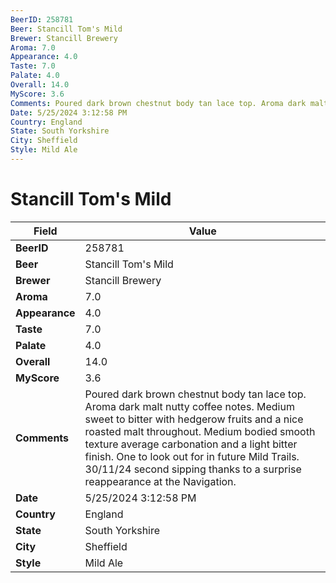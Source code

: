 ```yaml
---
BeerID: 258781
Beer: Stancill Tom's Mild
Brewer: Stancill Brewery
Aroma: 7.0
Appearance: 4.0
Taste: 7.0
Palate: 4.0
Overall: 14.0
MyScore: 3.6
Comments: Poured dark brown chestnut body tan lace top. Aroma dark malt nutty coffee notes. Medium sweet to bitter with hedgerow fruits and a nice roasted malt throughout. Medium bodied smooth texture average carbonation and a light bitter finish. One to look out for in future Mild Trails.  30/11/24 second sipping thanks to a surprise reappearance at the Navigation.
Date: 5/25/2024 3:12:58 PM
Country: England
State: South Yorkshire
City: Sheffield
Style: Mild Ale
---
```


# Stancill Tom's Mild

| Field         | Value |
|---------------|-------|
| **BeerID** | 258781 |
| **Beer** | Stancill Tom's Mild |
| **Brewer** | Stancill Brewery |
| **Aroma** | 7.0 |
| **Appearance** | 4.0 |
| **Taste** | 7.0 |
| **Palate** | 4.0 |
| **Overall** | 14.0 |
| **MyScore** | 3.6 |
| **Comments** | Poured dark brown chestnut body tan lace top. Aroma dark malt nutty coffee notes. Medium sweet to bitter with hedgerow fruits and a nice roasted malt throughout. Medium bodied smooth texture average carbonation and a light bitter finish. One to look out for in future Mild Trails.  30/11/24 second sipping thanks to a surprise reappearance at the Navigation. |
| **Date** | 5/25/2024 3:12:58 PM |
| **Country** | England |
| **State** | South Yorkshire |
| **City** | Sheffield |
| **Style** | Mild Ale |
